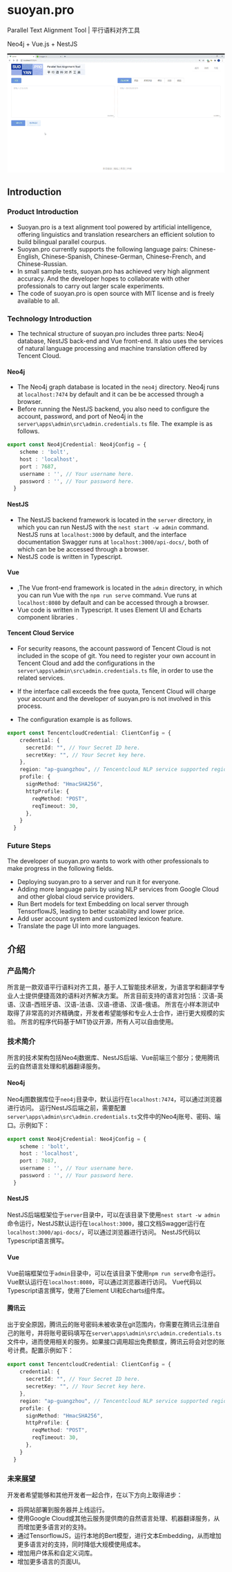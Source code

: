 # suoyan.pro

Parallel Text Alignment Tool | 平行语料对齐工具

Neo4j + Vue.js + NestJS

![](https://github.com/TienZhao/suoyan.pro/raw/main/readme.example.gif)

## Introduction

### Product Introduction

- Suoyan.pro is a text alignment tool powered by artificial intelligence, offering linguistics and translation researchers an efficient solution to build bilingual parallel courpus. 
- Suoyan.pro currently supports the following language pairs: Chinese-English, Chinese-Spanish, Chinese-German, Chinese-French, and Chinese-Russian.
- In small sample tests, suoyan.pro has achieved very high alignment accuracy. And the developer hopes to collaborate with other professionals to carry out larger scale experiments.
- The code of suoyan.pro is open source with MIT license and is freely available to all.

### Technology Introduction

- The technical structure of suoyan.pro includes three parts: Neo4j database, NestJS back-end and Vue front-end. It also uses the services of natural language processing and machine translation offered by Tencent Cloud.

#### Neo4j

- The Neo4j graph database is located in the `neo4j` directory. Neo4j runs at `localhost:7474` by default and it can be be accessed through a browser.
- Before running the NestJS backend, you also need to configure the account, password, and port of Neo4j in the `server\apps\admin\src\admin.credentials.ts` file. The example is as follows.

```typescript
export const Neo4jCredential: Neo4jConfig = {
    scheme : 'bolt',
    host : 'localhost',
    port : 7687,
    username : '', // Your username here.
    password : '', // Your password here.
  }
```

#### NestJS

- The NestJS backend framework is located in the `server` directory, in which you can run NestJS with the `nest start -w admin` command. NestJS runs at `localhost:3000` by default, and the interface documentation Swagger runs at `localhost:3000/api-docs/`, both of which can be be accessed through a browser.
- NestJS code is written in Typescript.

#### Vue

- ,The Vue front-end framework is located in the `admin` directory, in which you can run Vue with the `npm run serve` command. Vue runs at `localhost:8080` by default and can be accessed through a browser.
- Vue code is written in Typescript. It uses Element UI and Echarts component libraries .

#### Tencent Cloud Service

- For security reasons, the account password of Tencent Cloud is not included in the scope of git. You need to register your own account in Tencent Cloud and add the configurations in the `server\apps\admin\src\admin.credentials.ts` file, in order to use the related services. 

- If the interface call exceeds the free quota, Tencent Cloud will charge your account and the developer of suoyan.pro is not involved in this process. 

- The configuration example is as follows.

```typescript
export const TencentcloudCredential: ClientConfig = {
    credential: {
      secretId: "", // Your Secret ID here.
      secretKey: "", // Your Secret key here.
    },
    region: "ap-guangzhou", // Tencentcloud NLP service supported region.
    profile: {
      signMethod: "HmacSHA256",
      httpProfile: {
        reqMethod: "POST",
        reqTimeout: 30,
      },
    }
  }
```

### Future Steps

The developer of suoyan.pro wants to work with other professionals to make progress in the following fields.

- Deploying suoyan.pro to a server and run it for everyone.
- Adding more language pairs by using NLP services from Google Cloud and other global cloud service providers.
- Run Bert models for text Embedding on local server through TensorflowJS, leading to better scalability and lower price.
- Add user account system and customized lexicon feature.
- Translate the page UI into more languages.



## 介绍

### 产品简介

所言是一款双语平行语料对齐工具，基于人工智能技术研发，为语言学和翻译学专业人士提供便捷高效的语料对齐解决方案。
所言目前支持的语言对包括：汉语-英语、汉语-西班牙语、汉语-法语、汉语-德语、汉语-俄语。
所言在小样本测试中取得了非常高的对齐精确度，开发者希望能够和专业人士合作，进行更大规模的实验。
所言的程序代码基于MIT协议开源，所有人可以自由使用。

### 技术简介

所言的技术架构包括Neo4j数据库、NestJS后端、Vue前端三个部分；使用腾讯云的自然语言处理和机器翻译服务。

#### Neo4j

Neo4j图数据库位于`neo4j`目录中，默认运行在`localhost:7474`，可以通过浏览器进行访问。
运行NestJS后端之前，需要配置`server\apps\admin\src\admin.credentials.ts`文件中的Neo4j账号、密码、端口。示例如下：

```typescript
export const Neo4jCredential: Neo4jConfig = {
    scheme : 'bolt',
    host : 'localhost',
    port : 7687,
    username : '', // Your username here.
    password : '', // Your password here.
  }
```

#### NestJS

NestJS后端框架位于`server`目录中，可以在该目录下使用`nest start -w admin`命令运行，NestJS默认运行在`localhost:3000`，接口文档Swagger运行在`localhost:3000/api-docs/`，可以通过浏览器进行访问。
NestJS代码以Typescript语言撰写。

#### Vue

Vue前端框架位于`admin`目录中，可以在该目录下使用`npm run serve`命令运行。Vue默认运行在`localhost:8080`，可以通过浏览器进行访问。
Vue代码以Typescript语言撰写，使用了Element UI和Echarts组件库。

#### 腾讯云

出于安全原因，腾讯云的账号密码未被收录在git范围内，你需要在腾讯云注册自己的账号，并将账号密码填写在`server\apps\admin\src\admin.credentials.ts`文件中，进而使用相关的服务。如果接口调用超出免费额度，腾讯云将会对您的账号计费。配置示例如下：

```typescript
export const TencentcloudCredential: ClientConfig = {
    credential: {
      secretId: "", // Your Secret ID here.
      secretKey: "", // Your Secret key here.
    },
    region: "ap-guangzhou", // Tencentcloud NLP service supported region.
    profile: {
      signMethod: "HmacSHA256",
      httpProfile: {
        reqMethod: "POST",
        reqTimeout: 30,
      },
    }
  }
```

### 未来展望

开发者希望能够和其他开发者一起合作，在以下方向上取得进步：

- 将网站部署到服务器并上线运行。
- 使用Google Cloud或其他云服务提供商的自然语言处理、机器翻译服务，从而增加更多语言对的支持。
- 通过TensorflowJS，运行本地的Bert模型，进行文本Embedding，从而增加更多语言对的支持，同时降低大规模使用成本。
- 增加用户体系和自定义词库。
- 增加更多语言的页面UI。